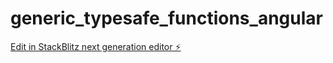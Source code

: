 # generic_typesafe_functions_angular

[Edit in StackBlitz next generation editor ⚡️](https://stackblitz.com/~/github.com/temitopeakin1/generic_typesafe_functions_angular)
